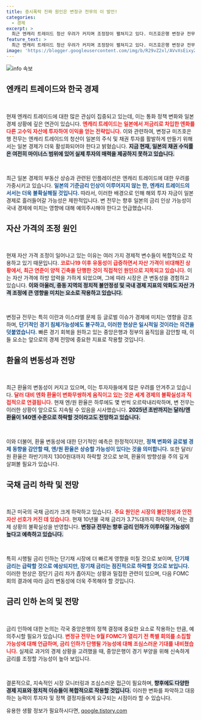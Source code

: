 ```yaml
---
title: 증시폭락 진짜 원인은 변정규 전무의 이 발언!
categories:
  - 경제
excerpt: >
  최근 엔캐리 트레이드 청산 우려가 커지며 조정장이 펼쳐지고 있다. 미즈호은행 변정규 전무는 일본 금리 인상과 채권 시장의 변동성을 지적하며, 단기적 경기 침체 가능성과 안전 자산 선호가 시장에 미치는 영향을 분석했다. 투자자들은 신중한 접근이 필요하다는 메시지를 전한다.
feature_text: >
  최근 엔캐리 트레이드 청산 우려가 커지며 조정장이 펼쳐지고 있다. 미즈호은행 변정규 전무는 일본 금리 인상과 채권 시장의 변동성을 지적하며, 단기적 경기 침체 가능성과 안전 자산 선호가 시장에 미치는 영향을 분석했다. 투자자들은 신중한 접근이 필요하다는 메시지를 전한다.
image: 'https://blogger.googleusercontent.com/img/b/R29vZ2xl/AVvXsEixyZcFfHzMRdzZMjFBmAUKJYCLCGyLL1o632UiGVXcaFdKo_bkvkuCioo0uUKlGfBVcT3P84aROyZIXSBEx3Aw5nCQ3pTgDom1WDC4m8eifvWiAmWEEVb4x6G_l8C0QH225ldMjyaFvpxGEBGNO37VmDTDMHGhJPq73UglMfDca1-0aw/s1600/blogspot.png'
---
```


<p><img src="https://blogger.googleusercontent.com/img/b/R29vZ2xl/AVvXsEixyZcFfHzMRdzZMjFBmAUKJYCLCGyLL1o632UiGVXcaFdKo_bkvkuCioo0uUKlGfBVcT3P84aROyZIXSBEx3Aw5nCQ3pTgDom1WDC4m8eifvWiAmWEEVb4x6G_l8C0QH225ldMjyaFvpxGEBGNO37VmDTDMHGhJPq73UglMfDca1-0aw/s1600/blogspot.png" alt="info 속보" /></p>

<h2 data-ke-size="size26">엔캐리 트레이드와 한국 경제</h2>

<p data-ke-size="size16">&nbsp;</p> 

<p>현재 엔캐리 트레이드에 대한 많은 관심이 집중되고 있는데, 이는 통화 정책 변화와 일본 경제 상황에 깊은 연관이 있습니다. <b><span style="color: #ee2323;">엔캐리 트레이드는 일본에서 저금리로 차입한 엔화를 다른 고수익 자산에 투자하여 이익을 얻는 전략입니다.</span></b> 이와 관련하여, 변정규 미즈호은행 전무는 엔캐리 트레이드의 청산이 일본의 주식 및 채권 투자를 활발하게 만들기 위해서는 일본 경제가 더욱 활성화되어야 한다고 밝혔습니다. <b><span style="background-color: #21538527;">지금 현재, 일본의 채권 수익률은 여전히 마이너스 범위에 있어 실제 투자의 매력을 제공하지 못하고 있습니다.</span></b></p>

<p data-ke-size="size16">&nbsp;</p>

<p>최근 일본 경제의 부동산 상승과 관련된 인플레이션은 엔캐리 트레이드에 대한 우려를 가중시키고 있습니다. <b><span style="color: #1a5490;">일본의 기준금리 인상이 이루어지지 않는 한, 엔캐리 트레이드의 서서는 더욱 불확실해질 것입니다.</span></b> 따라서, 이러한 배경으로 인해 해외 투자 자금이 일본 경제로 흘러들어갈 가능성은 제한적입니다. 변 전무는 향후 일본의 금리 인상 가능성이 국내 경제에 미치는 영향에 대해 예의주시해야 한다고 언급했습니다. </p>

<h2 data-ke-size="size26">자산 가격의 조정 원인</h2>

<p data-ke-size="size16">&nbsp;</p>

<p>현재 자산 가격 조정이 일어나고 있는 이유는 여러 가지 경제적 변수들이 복합적으로 작용하고 있기 때문입니다. <b><span style="color: #ee2323;">코로나19 이후 유동성이 급증하면서 자산 가격이 비대해진 상황에서, 최근 연준이 양적 긴축을 단행한 것이 직접적인 원인으로 지목되고 있습니다.</span></b> 이는 자산 가격에 하방 압력을 가하게 되었으며, 그에 따라 시장은 큰 변동성을 경험하고 있습니다. <b><span style="background-color: #21538527;">이와 아울러, 중동 지역의 정치적 불안정성 및 국내 경제 지표의 악화도 자산 가격 조정에 큰 영향을 미치는 요소로 작용하고 있습니다.</span></b></p>

<p data-ke-size="size16">&nbsp;</p>

<p>변정규 전무는 특히 이란과 이스라엘 문제 등 글로벌 이슈가 경제에 미치는 영향을 강조하며, <b><span style="color: #1a5490;">단기적인 경기 침체가능성에도 불구하고, 이러한 현상은 일시적일 것이라는 의견을 덧붙였습니다.</span></b> 빠른 경기 회복을 원하고 있는 중앙은행과 정부의 움직임을 감안할 때, 이들 요소는 앞으로의 경제 전망에 중요한 지표로 작용할 것입니다.</p>

<h2 data-ke-size="size26">환율의 변동성과 전망</h2>

<p data-ke-size="size16">&nbsp;</p>

<p>최근 환율의 변동성이 커지고 있으며, 이는 투자자들에게 많은 우려를 안겨주고 있습니다. <b><span style="color: #ee2323;">달러 대비 엔화 환율이 변화무쌍하게 움직이고 있는 것은 세계 경제의 불확실성과 직접적으로 연결됩니다.</span></b> 현재 엔/원 환율은 하루에도 몇 번씩 오르락내리락하며, 변 전무는 이러한 상황이 앞으로도 지속될 수 있음을 시사했습니다. <b><span style="background-color: #21538527;">2025년 초반까지는 달러/엔환율이 140엔 수준으로 하락할 것이라고도 전망하고 있습니다.</span></b></p>

<p data-ke-size="size16">&nbsp;</p>

<p>이와 더불어, 환율 변동성에 대한 단기적인 예측은 한정적이지만, <b><span style="color: #1a5490;">정책 변화와 글로벌 경제 동향을 감안할 때, 엔/원 환율은 상승할 가능성이 있다는 것을 의미합니다.</span></b> 또한 달러/원 환율은 하반기까지 1300원대까지 하락할 것으로 보여, 환율의 방향성을 주의 깊게 살펴볼 필요가 있습니다.</p>

<h2 data-ke-size="size26">국채 금리 하락 및 전망</h2>

<p data-ke-size="size16">&nbsp;</p>

<p>최근 미국의 국채 금리가 크게 하락하고 있습니다. <b><span style="color: #ee2323;">주요 원인은 시장의 불안정성과 안전자산 선호가 커진 데 있습니다.</span></b> 현재 10년물 국채 금리가 3.7%대까지 하락하며, 이는 경제 상황의 불확실성을 반영합니다. <b><span style="background-color: #21538527;">변정규 전무는 향후 금리 인하가 이루어질 가능성이 높다고 예측하고 있습니다.</span></b></p>

<p data-ke-size="size16">&nbsp;</p>

<p>특히 시행될 금리 인하는 단기채 시장에 더 빠르게 영향을 미칠 것으로 보이며, <b><span style="color: #1a5490;">단기채 금리는 급락할 것으로 예상되지만, 장기채 금리는 점진적으로 하락할 것으로 보입니다.</span></b> 이러한 현상은 장단기 금리 차가 좁아지는 상황과 밀접한 관련이 있으며, 다음 FOMC 회의 결과에 따라 금리 변동성에 더욱 주목해야 할 것입니다.</p>

<h2 data-ke-size="size26">금리 인하 논의 및 전망</h2>

<p data-ke-size="size16">&nbsp;</p>

<p>금리 인하에 대한 논의는 각국 중앙은행의 정책 결정에 중요한 요소로 작용하는 만큼, 예의주시할 필요가 있습니다. <b><span style="color: #ee2323;">변정규 전무는 9월 FOMC가 열리기 전 특별 회의를 소집할 가능성에 대해 언급하며, 금리 인하가 단행될 가능성에 대해 조심스러운 기대를 내비쳤습니다.</span></b> 실제로 과거의 경제 상황을 고려했을 때, 중앙은행이 경기 부양을 위해 신속하게 금리를 조정할 가능성이 높아 보입니다. </p>

<p data-ke-size="size16">&nbsp;</p>

<p>결론적으로, 지속적인 시장 모니터링과 조심스러운 접근이 필요하며,<b> <span style="background-color: #21538527;">향후에도 다양한 경제 지표와 정치적 이슈들이 복합적으로 작용할 것입니다.</span></b> 이러한 변화를 파악하고 대응하는 능력이 투자자 및 정책 결정자들에게 요구되는 시점이라 할 수 있습니다.</p>
유용한 생활 정보가 필요하시다면, <a href="https://qoogle.tistory.com" rel="dofollow">qoogle.tistory.com</a>



